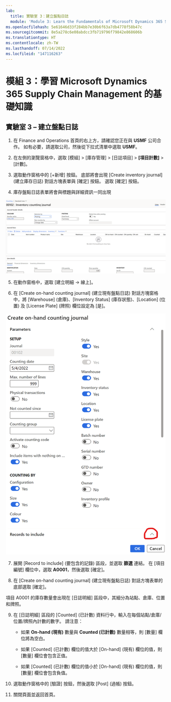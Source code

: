 ```yaml
---
lab:
  title: 實驗室 3：建立盤點日誌
  module: 'Module 3: Learn the Fundamentals of Microsoft Dynamics 365 Supply Chain Management'
ms.openlocfilehash: 5e61646d33f284bb7e30b6f63a7db4778f58b47c
ms.sourcegitcommit: 8e5a278c6e08abdcc3fb719796f79842e868606b
ms.translationtype: HT
ms.contentlocale: zh-TW
ms.lasthandoff: 07/14/2022
ms.locfileid: "147116263"
---
```

# <a name="module-3-learn-the-fundamentals-of-microsoft-dynamics-365-supply-chain-management"></a>模組 3：學習 Microsoft Dynamics 365 Supply Chain Management 的基礎知識

## <a name="lab-3---create-a-counting-journal"></a>實驗室 3 – 建立盤點日誌

1. 在 Finance and Operations 首頁的右上方，請確認您正在與 **USMF** 公司合作。 如有必要，請選取公司，然後從下拉式清單中選取 **USMF**。

2. 在左側的瀏覽窗格中，選取 [模組] > [庫存管理] > [日誌項目] >  **[項目計數]**  > [計數]。

3. 選取動作窗格中的 [+新增] 按鈕。 底部將會出現 [Create inventory journal] \(建立庫存日誌\) 對話方塊表單與 [確定] 按鈕。 選取 [確定] 按鈕。

4. 庫存盤點日誌表單將會與標題與詳細資訊一同出現

![庫存盤點日誌表單的螢幕擷取畫面，其中已填入標題與詳細資訊。](../media/lp-scm-m-002-warehouse-inventory-mgmt-06.png)

5. 在動作窗格中，選取 [建立明細 -&gt; 線上]。

6. 在 [Create on-hand counting journal] \(建立現有盤點日誌\) 對話方塊窗格中，將 [Warehouse] \(倉庫\)、[Inventory Status] \(庫存狀態\)、[Location] \(位置\) 及 [License Plate] \(牌照\) 欄位設定為 [是]。 

![[Create on-hand counting journal] \(建立現有盤點日誌\) 對話方塊窗格的螢幕擷取畫面，其中欄位已如敘述設定。](../media/lp-scm-m-002-warehouse-inventory-mgmt-07.png)

7. 展開 [Record to include] \(要包含的記錄\) 區段，並選取 **篩選** 連結。 在 [項目編號] 欄位中，選取 **A0001**，然後選取 [確定]。

8. 在 [Create on-hand counting journal] \(建立現有盤點日誌\) 對話方塊表單的底部選取 [確定]。

項目 A0001 的庫存數量會出現在 [日誌明細] 區段中，其細分為站點、倉庫、位置和牌照。

9. 在 [日誌明細] 區段的 [Counted] \(已計數\) 資料行中，輸入在每個站點/倉庫/位置/牌照內計數的數字。 請注意：

    - 如果 **On-hand (現有)** 數量與 **Counted (已計數)** 數量相等，則 [數量] 欄位將為空白。

    - 如果 [Counted] \(已計數\) 欄位的值大於 [On-hand] \(現有\) 欄位的值，則 [數量] 欄位會包含正值。

    - 如果 [Counted] \(已計數\) 欄位的值小於 [On-hand] \(現有\) 欄位的值，則 [數量] 欄位會包含負值。

10. 選取動作窗格中的 [驗證] 按鈕，然後選取 [Post] \(過帳\) 按鈕。

11. 關閉頁面並返回首頁。
